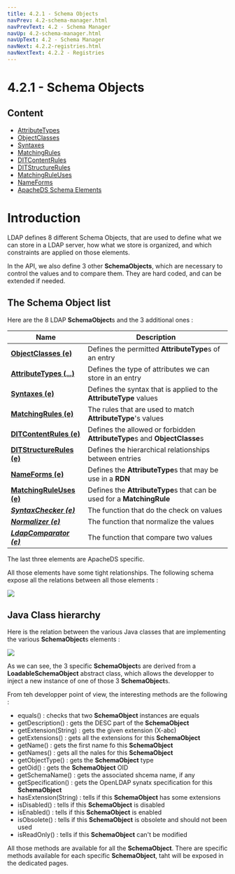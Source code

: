 ```yaml
---
title: 4.2.1 - Schema Objects
navPrev: 4.2-schema-manager.html
navPrevText: 4.2 - Schema Manager
navUp: 4.2-schema-manager.html
navUpText: 4.2 - Schema Manager
navNext: 4.2.2-registries.html
navNextText: 4.2.2 - Registries
---
```


# 4.2.1 - Schema Objects

## Content

* [AttributeTypes](4.2.1.1-attribute-types.html)
* [ObjectClasses](4.2.1.2-object-classes.html)
* [Syntaxes](4.2.1.3-syntaxes.html)
* [MatchingRules](4.2.1.4-matching-rules.html)
* [DITContentRules](4.2.1.5-dit-content-rules.html)
* [DITStructureRules](4.2.1.6-dit-structure-rules.html)
* [MatchingRuleUses](4.2.1.7-matching-rule-uses.html)
* [NameForms](4.2.1.8-name-forms.html)
* [ApacheDS Schema Elements](4.2.1.9-apacheds-schema-elements.html)

# Introduction

LDAP defines 8 different Schema Objects, that are used to define what we can store in a LDAP server, how what we store is organized, and which constraints are applied on those elements.

In the API, we also define 3 other **SchemaObjects**, which are necessary to control the values and to compare them. They are hard coded, and can be extended if needed.

## The Schema Object list

Here are the 8 LDAP **SchemaObject**s and the 3 additional ones :

| Name | Description |
|---|---|
| **[ObjectClasses (e)](4.2.1.2-object-classes.html)** | Defines the permitted **AttributeType**s of an entry |
| **[AttributeTypes (...)](4.2.1.1-attribute-types.html)** | Defines the type of attributes we can store in an entry |
| **[Syntaxes (e)](4.2.1.3-syntaxes.html)** | Defines the syntax that is applied to the **AttributeType** values |
| **[MatchingRules (e)](4.2.1.4-matching-rules.html)** | The rules that are used to match **AttributeType**'s values |
| **[DITContentRules (e)](4.2.1.5-dit-content-rules.html)** | Defines the allowed or forbidden **AttributeType**s and **ObjectClasse**s |
| **[DITStructureRules (e)](4.2.1.6-dit-structure-rules.html)** | Defines the hierarchical relationships between entries |
| **[NameForms (e)](4.2.1.8-name-forms.html)** | Defines the **AttributeType**s that may be use in a **RDN** |
| **[MatchingRuleUses (e)](4.2.1.7-matching-rule-uses.html)** | Defines the **AttributeType**s that can be used for a **MatchingRule** |
| _**[SyntaxChecker (e)]()**_ | The function that do the check on values |
| _**[Normalizer (e)]()**_ | The function that normalize the values |
| _**[LdapComparator (e)]()**_ | The function that compare two values |

The last three elements are ApacheDS specific.

All those elements have some tight relationships. The following schema expose all the relations between all those elements :

![](images/SchemaObjects.png)

## Java Class hierarchy

Here is the relation between the various Java classes that are implementing the various **SchemaObject**s elements :

![](images/SchemaObjectHier.png)

As we can see, the 3 specific **SchemaObject**s are derived from a **LoadableSchemaObject** abstract class, which allows the developper to inject a new instance of one of those 3 **SchemaObject**s.

From teh developper point of view, the interesting methods are the following :

* equals() : checks that two **SchemaObject** instances are equals
* getDescription() : gets the DESC part of the **SchemaObject**
* getExtension(String) : gets the given extension (X-abc)
* getExtensions() : gets all the extensions for this **SchemaObject**
* getName() : gets the first name fo this **SchemaObject**
* getNames() : gets all the nales for this **SchemaObject**
* getObjectType() : gets the **SchemaObject** type
* getOid() : gets the **SchemaObject** OID
* getSchemaName() : gets the associated shcema name, if any
* getSpecification() : gets the OpenLDAP synatx specification for this **SchemaObject**
* hasExtension(String) : tells if this **SchemaObject** has some extensions
* isDisabled() : tells if this **SchemaObject** is disabled
* isEnabled() : tells if this **SchemaObject** is enabled
* isObsolete() : tells if this **SchemaObject** is obsolete and should not been used
* isReadOnly() : tells if this **SchemaObject** can't be modified

All those methods are available for all the **SchemaObject**. There are specific methods available for each specific **SchemaObject**, taht will be exposed in the dedicated pages.
